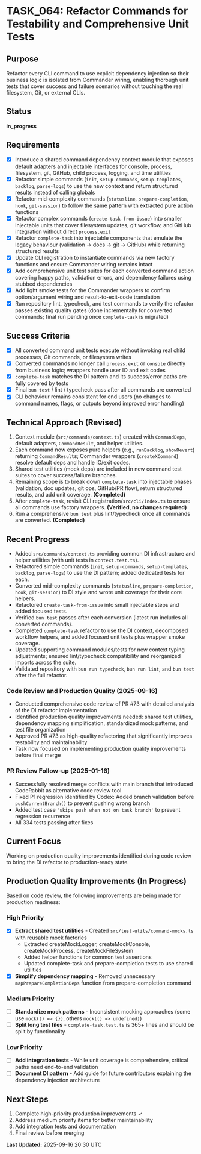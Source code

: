 # TASK_064: Refactor Commands for Testability and Comprehensive Unit Tests

## Purpose
Refactor every CLI command to use explicit dependency injection so their business logic is isolated from Commander wiring, enabling thorough unit tests that cover success and failure scenarios without touching the real filesystem, Git, or external CLIs.

## Status
**in_progress**

## Requirements
- [x] Introduce a shared command dependency context module that exposes default adapters and injectable interfaces for console, process, filesystem, git, GitHub, child process, logging, and time utilities
- [x] Refactor simple commands (`init`, `setup-commands`, `setup-templates`, `backlog`, `parse-logs`) to use the new context and return structured results instead of calling globals
- [x] Refactor mid-complexity commands (`statusline`, `prepare-completion`, `hook`, `git-session`) to follow the same pattern with extracted pure action functions
- [x] Refactor complex commands (`create-task-from-issue`) into smaller injectable units that cover filesystem updates, git workflow, and GitHub integration without direct `process.exit`
- [x] Refactor `complete-task` into injectable components that emulate the legacy behaviour (validation → docs → git → GitHub) while returning structured results
- [x] Update CLI registration to instantiate commands via new factory functions and ensure Commander wiring remains intact
- [x] Add comprehensive unit test suites for each converted command action covering happy paths, validation errors, and dependency failures using stubbed dependencies
- [x] Add light smoke tests for the Commander wrappers to confirm option/argument wiring and result-to-exit-code translation
- [x] Run repository lint, typecheck, and test commands to verify the refactor passes existing quality gates (done incrementally for converted commands; final run pending once `complete-task` is migrated)

## Success Criteria
- [x] All converted command unit tests execute without invoking real child processes, Git commands, or filesystem writes
- [x] Converted commands no longer call `process.exit` or `console` directly from business logic; wrappers handle user IO and exit codes
- [x] `complete-task` matches the DI pattern and its success/error paths are fully covered by tests
- [x] Final `bun test` / lint / typecheck pass after all commands are converted
- [x] CLI behaviour remains consistent for end users (no changes to command names, flags, or outputs beyond improved error handling)

## Technical Approach (Revised)
1. Context module (`src/commands/context.ts`) created with `CommandDeps`, default adapters, `CommandResult`, and helper utilities.
2. Each command now exposes pure helpers (e.g., `runBacklog`, `showRevert`) returning `CommandResult`s; Commander wrappers (`createXCommand`) resolve default deps and handle IO/exit codes.
3. Shared test utilities (mock deps) are included in new command test suites to cover success/failure branches.
4. Remaining scope is to break down `complete-task` into injectable phases (validation, doc updates, git ops, GitHub/PR flow), return structured results, and add unit coverage. **(Completed)**
5. After `complete-task`, revisit CLI registration/`src/cli/index.ts` to ensure all commands use factory wrappers. **(Verified, no changes required)**
6. Run a comprehensive `bun test` plus lint/typecheck once all commands are converted. **(Completed)**

## Recent Progress
- Added `src/commands/context.ts` providing common DI infrastructure and helper utilities (with unit tests in `context.test.ts`).
- Refactored simple commands (`init`, `setup-commands`, `setup-templates`, `backlog`, `parse-logs`) to use the DI pattern; added dedicated tests for each.
- Converted mid-complexity commands (`statusline`, `prepare-completion`, `hook`, `git-session`) to DI style and wrote unit coverage for their core helpers.
- Refactored `create-task-from-issue` into small injectable steps and added focused tests.
- Verified `bun test` passes after each conversion (latest run includes all converted commands).
- Completed `complete-task` refactor to use the DI context, decomposed workflow helpers, and added focused unit tests plus wrapper smoke coverage.
- Updated supporting command modules/tests for new context typing adjustments; ensured lint/typecheck compatibility and reorganized imports across the suite.
- Validated repository with `bun run typecheck`, `bun run lint`, and `bun test` after the full refactor.

### Code Review and Production Quality (2025-09-16)
- Conducted comprehensive code review of PR #73 with detailed analysis of the DI refactor implementation
- Identified production quality improvements needed: shared test utilities, dependency mapping simplification, standardized mock patterns, and test file organization
- Approved PR #73 as high-quality refactoring that significantly improves testability and maintainability
- Task now focused on implementing production quality improvements before final merge

### PR Review Follow-up (2025-01-16)
- Successfully resolved merge conflicts with main branch that introduced CodeRabbit as alternative code review tool
- Fixed P1 regression identified by Codex: Added branch validation before `pushCurrentBranch()` to prevent pushing wrong branch
- Added test case `'skips push when not on task branch'` to prevent regression recurrence
- All 334 tests passing after fixes

## Current Focus
Working on production quality improvements identified during code review to bring the DI refactor to production-ready state.

## Production Quality Improvements (In Progress)
Based on code review, the following improvements are being made for production readiness:

### High Priority
- [x] **Extract shared test utilities** - Created `src/test-utils/command-mocks.ts` with reusable mock factories
  - Extracted createMockLogger, createMockConsole, createMockProcess, createMockFileSystem
  - Added helper functions for common test assertions
  - Updated complete-task and prepare-completion tests to use shared utilities
- [x] **Simplify dependency mapping** - Removed unnecessary `mapPrepareCompletionDeps` function from prepare-completion command

### Medium Priority
- [ ] **Standardize mock patterns** - Inconsistent mocking approaches (some use `mock(() => {})`, others `mock(() => undefined)`)
- [ ] **Split long test files** - `complete-task.test.ts` is 365+ lines and should be split by functionality

### Low Priority
- [ ] **Add integration tests** - While unit coverage is comprehensive, critical paths need end-to-end validation
- [ ] **Document DI pattern** - Add guide for future contributors explaining the dependency injection architecture

## Next Steps
1. ~~Complete high-priority production improvements~~ ✓
2. Address medium priority items for better maintainability
3. Add integration tests and documentation
4. Final review before merging

**Last Updated:** 2025-09-16 20:30 UTC
